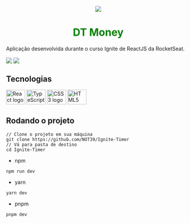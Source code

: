 <div align="center">
  <img src="./src/assets/ignite-logo.svg" />
  <h1 style="color:green">DT Money</h1>
</div>

<p>Aplicação desenvolvida durante o curso Ignite de ReactJS da RocketSeat.</p>

<img align="center" src="https://i.imgur.com/O4yCPQ4.png"/>

<img align="center" src="https://i.imgur.com/jgugTp1.png"/>

## Tecnologias

<div align="left">
  <img src="https://user-images.githubusercontent.com/25181517/183897015-94a058a6-b86e-4e42-a37f-bf92061753e5.png" height="40" width="52" alt="React logo"  />
  <img src="https://user-images.githubusercontent.com/25181517/183890598-19a0ac2d-e88a-4005-a8df-1ee36782fde1.png" height="40" width="52" alt="TypeScript logo"  />
  <img src="https://user-images.githubusercontent.com/25181517/183898674-75a4a1b1-f960-4ea9-abcb-637170a00a75.png" height="40" width="52" alt="CSS3 logo"  />
  <img src="https://user-images.githubusercontent.com/25181517/192158954-f88b5814-d510-4564-b285-dff7d6400dad.png" height="40" width="52" alt="HTML5 logo"  />
</div>

## Rodando o projeto

```
// Clone o projeto em sua máquina
git clone https://github.com/NOT39/Ignite-Timer
// Vá para pasta de destino
cd Ignite-Timer
```

- npm
```
npm run dev
```

- yarn
```
yarn dev
```

- pnpm
```
pnpm dev
```

